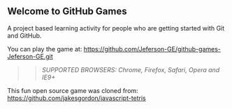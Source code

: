 ## Welcome to GitHub Games

A project based learning activity for people who are getting started with Git and GitHub.

You can play the game at: https://github.com/Jeferson-GE/github-games-Jeferson-GE.git

>> _*SUPPORTED BROWSERS*: Chrome, Firefox, Safari, Opera and IE9+_

This fun open source game was cloned from: https://github.com/jakesgordon/javascript-tetris

